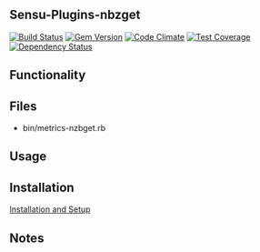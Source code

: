 ## Sensu-Plugins-nbzget

[ ![Build Status](https://travis-ci.org/sensu-plugins/sensu-plugins-nbzget.svg?branch=master)](https://travis-ci.org/sensu-plugins/sensu-plugins-nbzget)
[![Gem Version](https://badge.fury.io/rb/sensu-plugins-nbzget.svg)](http://badge.fury.io/rb/sensu-plugins-nbzget)
[![Code Climate](https://codeclimate.com/github/sensu-plugins/sensu-plugins-nbzget/badges/gpa.svg)](https://codeclimate.com/github/sensu-plugins/sensu-plugins-nbzget)
[![Test Coverage](https://codeclimate.com/github/sensu-plugins/sensu-plugins-nbzget/badges/coverage.svg)](https://codeclimate.com/github/sensu-plugins/sensu-plugins-nbzget)
[![Dependency Status](https://gemnasium.com/sensu-plugins/sensu-plugins-nbzget.svg)](https://gemnasium.com/sensu-plugins/sensu-plugins-nbzget)

## Functionality

## Files
 * bin/metrics-nzbget.rb

## Usage

## Installation

[Installation and Setup](http://sensu-plugins.io/docs/installation_instructions.html)

## Notes
